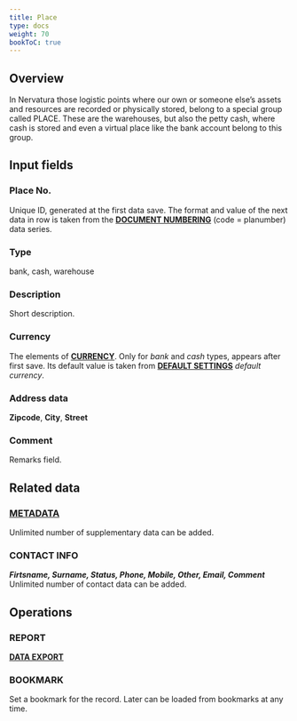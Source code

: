 ```yaml
---
title: Place
type: docs
weight: 70
bookToC: true
---
```


## Overview

In Nervatura those logistic points where our own or someone else’s assets and resources are recorded or physically stored, belong to a special group called PLACE. These are the warehouses, but also the petty cash, where cash is stored and even a virtual place like the bank account belong to this group.

## Input fields

### Place No.
Unique ID, generated at the first data save. The format and value of the next data in row is taken from the [**DOCUMENT NUMBERING**](/docs/client/settings/numberdef) (code = planumber) data series.

### Type
bank, cash, warehouse

### Description
Short description.

### Currency
The elements of [**CURRENCY**](/docs/client/settings/currency). Only for *bank* and *cash* types, appears after first save. Its default value is taken from [**DEFAULT SETTINGS**](/docs/client/settings/setting) *default currency*.

### Address data
**Zipcode**, **City**, **Street**

### Comment
Remarks field.

## Related data

### [**METADATA**](/docs/client/settings/metadata)
Unlimited number of supplementary data can be added.

### CONTACT INFO
***Firtsname, Surname, Status, Phone, Mobile, Other, Email, Comment***<br />
Unlimited number of contact data can be added.

## Operations

### REPORT
[**DATA EXPORT**](/docs/client/program/export)

### BOOKMARK
Set a bookmark for the record. Later can be loaded from bookmarks at any time.

